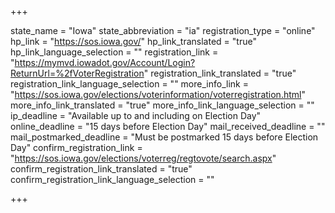 +++

state_name = "Iowa"
state_abbreviation = "ia"
registration_type = "online"
hp_link = "https://sos.iowa.gov/"
hp_link_translated = "true"
hp_link_language_selection = ""
registration_link = "https://mymvd.iowadot.gov/Account/Login?ReturnUrl=%2fVoterRegistration"
registration_link_translated = "true"
registration_link_language_selection = ""
more_info_link = "https://sos.iowa.gov/elections/voterinformation/voterregistration.html"
more_info_link_translated = "true"
more_info_link_language_selection = ""
ip_deadline = "Available up to and including on Election Day"
online_deadline = "15 days before Election Day"
mail_received_deadline = ""
mail_postmarked_deadline = "Must be postmarked 15 days before Election Day"
confirm_registration_link = "https://sos.iowa.gov/elections/voterreg/regtovote/search.aspx"
confirm_registration_link_translated = "true"
confirm_registration_link_language_selection = ""

+++